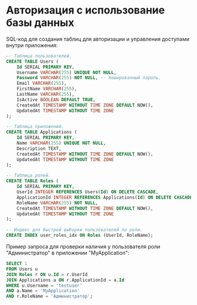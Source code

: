 # Авторизация с использование базы данных

SQL-код для создания таблиц для авторизации и управления доступами внутри приложения:
```SQL
-- Таблица пользователей.
CREATE TABLE Users (
    Id SERIAL PRIMARY KEY,
    Username VARCHAR(255) UNIQUE NOT NULL,
    Password VARCHAR(255) NOT NULL, -- Хешированный пароль.
    Email VARCHAR(255),
    FirstName VARCHAR(255),
    LastName VARCHAR(255),
    IsActive BOOLEAN DEFAULT TRUE,
    CreatedAt TIMESTAMP WITHOUT TIME ZONE DEFAULT NOW(),
    UpdatedAt TIMESTAMP WITHOUT TIME ZONE
);

-- Таблица приложений.
CREATE TABLE Applications (
    Id SERIAL PRIMARY KEY,
    Name VARCHAR(255) UNIQUE NOT NULL,
    Description TEXT,
    CreatedAt TIMESTAMP WITHOUT TIME ZONE DEFAULT NOW(),
    UpdatedAt TIMESTAMP WITHOUT TIME ZONE
);

-- Таблица ролей.
CREATE TABLE Roles (
    Id SERIAL PRIMARY KEY,
    UserId INTEGER REFERENCES Users(Id) ON DELETE CASCADE,
    ApplicationId INTEGER REFERENCES Applications(Id) ON DELETE CASCADE,
    RoleName VARCHAR(255) NOT NULL,
    CreatedAt TIMESTAMP WITHOUT TIME ZONE DEFAULT NOW(),
    UpdatedAt TIMESTAMP WITHOUT TIME ZONE
);

-- Индекс для быстрой выборки пользователей по роли.
CREATE INDEX user_roles_idx ON Roles (UserId, RoleName);
```

Пример запроса для проверки наличия у пользователя роли "Администратор" в приложении "MyApplication":
```SQL
SELECT 1 
FROM Users u
JOIN Roles r ON u.Id = r.UserId
JOIN Applications a ON r.ApplicationId = a.Id
WHERE u.Username = 'testuser'
AND a.Name = 'MyApplication'
AND r.RoleName = 'Администратор';
```
